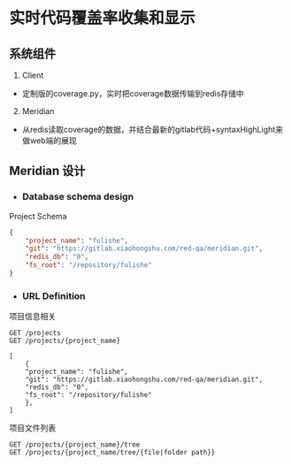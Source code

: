 # 实时代码覆盖率收集和显示

## 系统组件

1. Client
* 定制版的coverage.py，实时把coverage数据传输到redis存储中

2. Meridian
* 从redis读取coverage的数据，并结合最新的gitlab代码+syntaxHighLight来做web端的展现

## Meridian 设计

* ### Database schema design

Project Schema
``` json
{
    "project_name": "fulishe",
    "git": "https://gitlab.xiaohongshu.com/red-qa/meridian.git",
    "redis_db": "0",
    "fs_root": "/repository/fulishe"
}
```

* ### URL Definition

项目信息相关

```
GET /projects
GET /projects/{project_name}

[
    {
    "project_name": "fulishe",
    "git": "https://gitlab.xiaohongshu.com/red-qa/meridian.git",
    "redis_db": "0",
    "fs_root": "/repository/fulishe"
    },
]
```

项目文件列表

```
GET /projects/{project_name}/tree
GET /projects/{project_name/tree/{file|folder path}}
```